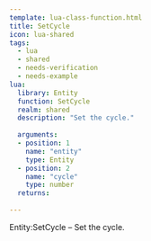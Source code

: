```yaml
---
template: lua-class-function.html
title: SetCycle
icon: lua-shared
tags:
  - lua
  - shared
  - needs-verification
  - needs-example
lua:
  library: Entity
  function: SetCycle
  realm: shared
  description: "Set the cycle."
  
  arguments:
  - position: 1
    name: "entity"
    type: Entity
  - position: 2
    name: "cycle"
    type: number
  returns:
    
---
```


<div class="lua__search__keywords">
Entity:SetCycle &#x2013; Set the cycle.
</div>
